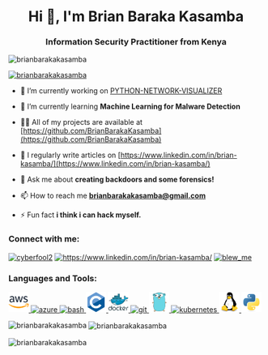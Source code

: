 <h1 align="center">Hi 👋, I'm Brian Baraka Kasamba</h1>
<h3 align="center">Information Security Practitioner from Kenya</h3>

<p align="left"> <img src="https://komarev.com/ghpvc/?username=brianbarakakasamba&label=Profile%20views&color=0e75b6&style=flat" alt="brianbarakakasamba" /> </p>

<p align="left"> <a href="https://github.com/ryo-ma/github-profile-trophy"><img src="https://github-profile-trophy.vercel.app/?username=brianbarakakasamba" alt="brianbarakakasamba" /></a> </p>

- 🔭 I’m currently working on [PYTHON-NETWORK-VISUALIZER](https://github.com/BrianBarakaKasamba/PYTHON-NETWORK-VISUALIZER)

- 🌱 I’m currently learning **Machine Learning for Malware Detection**

- 👨‍💻 All of my projects are available at [https://github.com/BrianBarakaKasamba](https://github.com/BrianBarakaKasamba)

- 📝 I regularly write articles on [https://www.linkedin.com/in/brian-kasamba/](https://www.linkedin.com/in/brian-kasamba/)

- 💬 Ask me about **creating backdoors and some forensics!**

- 📫 How to reach me **brianbarakakasamba@gmail.com**

- ⚡ Fun fact **i think i can hack myself.**

<h3 align="left">Connect with me:</h3>
<p align="left">
<a href="https://twitter.com/cyberfool2" target="blank"><img align="center" src="https://raw.githubusercontent.com/rahuldkjain/github-profile-readme-generator/master/src/images/icons/Social/twitter.svg" alt="cyberfool2" height="30" width="40" /></a>
<a href="https://linkedin.com/in/https://www.linkedin.com/in/brian-kasamba/" target="blank"><img align="center" src="https://raw.githubusercontent.com/rahuldkjain/github-profile-readme-generator/master/src/images/icons/Social/linked-in-alt.svg" alt="https://www.linkedin.com/in/brian-kasamba/" height="30" width="40" /></a>
<a href="https://instagram.com/blew_me" target="blank"><img align="center" src="https://raw.githubusercontent.com/rahuldkjain/github-profile-readme-generator/master/src/images/icons/Social/instagram.svg" alt="blew_me" height="30" width="40" /></a>
</p>

<h3 align="left">Languages and Tools:</h3>
<p align="left"> <a href="https://aws.amazon.com" target="_blank" rel="noreferrer"> <img src="https://raw.githubusercontent.com/devicons/devicon/master/icons/amazonwebservices/amazonwebservices-original-wordmark.svg" alt="aws" width="40" height="40"/> </a> <a href="https://azure.microsoft.com/en-in/" target="_blank" rel="noreferrer"> <img src="https://www.vectorlogo.zone/logos/microsoft_azure/microsoft_azure-icon.svg" alt="azure" width="40" height="40"/> </a> <a href="https://www.gnu.org/software/bash/" target="_blank" rel="noreferrer"> <img src="https://www.vectorlogo.zone/logos/gnu_bash/gnu_bash-icon.svg" alt="bash" width="40" height="40"/> </a> <a href="https://www.cprogramming.com/" target="_blank" rel="noreferrer"> <img src="https://raw.githubusercontent.com/devicons/devicon/master/icons/c/c-original.svg" alt="c" width="40" height="40"/> </a> <a href="https://www.docker.com/" target="_blank" rel="noreferrer"> <img src="https://raw.githubusercontent.com/devicons/devicon/master/icons/docker/docker-original-wordmark.svg" alt="docker" width="40" height="40"/> </a> <a href="https://git-scm.com/" target="_blank" rel="noreferrer"> <img src="https://www.vectorlogo.zone/logos/git-scm/git-scm-icon.svg" alt="git" width="40" height="40"/> </a> <a href="https://golang.org" target="_blank" rel="noreferrer"> <img src="https://raw.githubusercontent.com/devicons/devicon/master/icons/go/go-original.svg" alt="go" width="40" height="40"/> </a> <a href="https://kubernetes.io" target="_blank" rel="noreferrer"> <img src="https://www.vectorlogo.zone/logos/kubernetes/kubernetes-icon.svg" alt="kubernetes" width="40" height="40"/> </a> <a href="https://www.linux.org/" target="_blank" rel="noreferrer"> <img src="https://raw.githubusercontent.com/devicons/devicon/master/icons/linux/linux-original.svg" alt="linux" width="40" height="40"/> </a> <a href="https://www.python.org" target="_blank" rel="noreferrer"> <img src="https://raw.githubusercontent.com/devicons/devicon/master/icons/python/python-original.svg" alt="python" width="40" height="40"/> </a> </p>

<p><img align="left" src="https://github-readme-stats.vercel.app/api/top-langs?username=brianbarakakasamba&show_icons=true&locale=en&layout=compact" alt="brianbarakakasamba" /></p>

<p>&nbsp;<img align="center" src="https://github-readme-stats.vercel.app/api?username=brianbarakakasamba&show_icons=true&locale=en" alt="brianbarakakasamba" /></p>

<p><img align="center" src="https://github-readme-streak-stats.herokuapp.com/?user=brianbarakakasamba&" alt="brianbarakakasamba" /></p>



